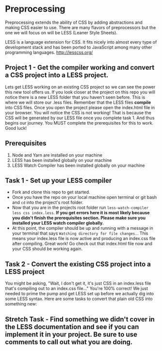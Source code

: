# Preprocessing
Preprocessing extends the ability of CSS by adding abstractions and making CSS easier to use. There are many flavors of preprocessors but the one we will focus on will be LESS (Leaner Style Sheets).  

LESS is a language extension for CSS.  It fits nicely into almost every type of development stack and has been ported to JavaScript among many other programming languages. http://lesscss.org/

## Project 1 - Get the compiler working and convert a CSS project into a LESS project.

Lets get LESS working on an existing CSS project so we can see the power this new tool offers us. If you look closer at the project on this repo you will notice there is a new LESS folder that you haven't seen before.  This is where we will store our .less files.  Remember that the LESS files **compile** into CSS files.  Once you open the project please open the index.html file in your browser.  You will notice the CSS is not working!  That is because the CSS will be generated by our LESS file once you complete task 1.  And thus begins our journey.  You MUST complete the prerequisites for this to work.  Good luck!

## Prerequisites

1. Node and Yarn are installed on your machine
2. LESS has been installed globally on your machine
3. LESS Watch Compiler has been installed globally on your machine

## Task 1 - Set up your LESS compiler

* Fork and clone this repo to get started.
* Once you have the repo on your local machine open terminal or git bash and ```cd``` into the project's root folder.
* Now that you are in the projects root folder run ```less-watch-compiler less css index.less```.  **If you get errors here it is most likely because you didn't finish the prerequisites section.  Please make sure you installed your LESS watch compiler globally.**
* At this point, the compiler should be up and running with a message in your terminal that says ```Watching directory for file changes.```.  This means your index.less file is now active and producing an index.css file after compiling.  Great work!  Go check out that index.html file now and your CSS should be working again.  

## Task 2 - Convert the existing CSS project into a LESS project

You might be asking, "Wait, I don't get it, it's just CSS in an index.less file that's compiling out to an index.css file..."  You're 100% correct!  We just needed to prime the pump and get LESS set up before we actually dig into some LESS syntax.  Here are some tasks to convert that plain old CSS into something new:

<!-- * Convert all of the current selector chains into nested selectors. -->

<!-- * Find a way to use at least two different operators like + or * to do something to the layout. -->

<!-- * Convert all the block comments into single line comments. -->

<!-- * Introduce a new color scheme that you control using variables (this is more open ended so be creative with your ideas here). -->

<!-- * Introduce media queries from last week's projects with the nested @media rules.   -->

## Stretch Task - Find something we didn't cover in the LESS documentation and see if you can implement it in your project.  Be sure to use comments to call out what you are doing.

<!-- media queries for last part of challenge

@media (max-width: 768px) {

    .container {
        width: 768px;
    }

    header {
        flex-wrap: wrap;
    }
  
    header nav {
        width: 768px;
        padding: 0 30px;
    }

    header .logo {
        order: -1;
        display: block;
        margin: 30px auto 0;
    }

    .cta {
        justify-content: center;
    }
    
    .cta .cta-text {
        margin: 0;
    }

    .cta img {
        display: none;
    }

    .main-content .middle-img {
       width: 100%;
    }

    .main-content {
       margin: 75px 20px 35px;
    }

    .text-content {
        margin: 0 10px;
    }

    .contact {
        margin: 0 30px;
    }
}

/* Phone */
@media (max-width: 400px) {

    .container {
        width: 400px;
    }

    header {
        justify-content: center;
    }

    header nav {
        width: 100%;
        flex-direction: column;
        margin: 0;
        padding: 0;
    }

    header nav a {
        width: 100%;
        display: block;
        text-align: center;
        padding: 20px 0;
        font-size: 20px;
        border-bottom: 1px solid gray;
    }

    header nav a:first-child {
        border-top: 1px solid gray;
    }

    header nav a:hover {
        background: gray;
    }

    header .logo {
        margin: 20px 0;
    }

    .cta {
        margin-top: 50px;
        flex-flow: column;
        align-items: center;
    }

    .cta img {
        max-width: 80%;
    }

    .main-content .top-content {
        justify-content: space-around;
        flex-direction: column;
        height: 300px;
    }

    .main-content .bottom-content {
        flex-wrap: wrap;
        align-content: space-between;
        height: 440px;
    }

    .text-content {
        margin: 0;
    }

    .contact {
        margin: 20px;
    }
} -->